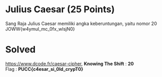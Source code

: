 # Julius Caesar (25 Points)
Sang Raja Julius Caesar memiliki angka keberuntungan, yaitu nomor 20<br>
JOWW{w4ymul_mc_0fx_wlsjN0}
# Solved
https://www.dcode.fr/caesar-cipher, <b>Knowing The Shift</b> : <b>20</b><br>
Flag : <b>PUCC{c4esar_si_0ld_crypT0}</b>
